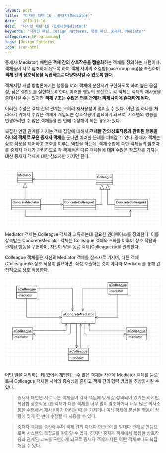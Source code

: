 ```yaml
---
layout: post
title:  "디자인 패턴 16 - 중재자(Mediator)"
date:   2019-11-16
desc:  "디자인 패턴 16 -중재자(Mediator)"
keywords: "디자인 패턴, Design Patterns, 행동 패턴, 중재자, Mediator"
categories: [Programming]
tags: [Design Patterns]
icon: icon-html
---
```


중재자(Mediator) 패턴은 **객체 간의 상호작용을 캡슐화**하는 객체를 정의하는 패턴이다. 객체들이 서로 참조하지 않도록 하여 객체 사이의 소결합(loose coupling)을 촉진하며 **객체 간의 상호작용을 독립적으로 다양화시킬 수 있도록 한다.**

객체지향 개발 방법론에서는 행동을 여러 객체에 분산시켜 구현하도록 하여 높은 응집성, 낮은 결합도를 실현하도록 한다. 이러한 행동의 분산으로 각 객체는 객체의 재사용을 증대시킬 수는 있지만 **객체 구조는 수많은 연결 관계가 객체 사이에 존재하게 된다.**

이러한 수많은 객체 간의 관계는 오히려 재사용성이 떨어질 수 있다. 어떤 일 하나를 처리하기 위해서 수많은 객체가 개입되는 상호작용이 필요하게 되므로, 시스템의 행동을 변경하려면 수 많은 객체들을 한 번에 수정해야 되는 경우가 있다.

복잡한 연결 관계를 가지는 객체 집합에 대해서 **객체들 간의 상호작용과 관련된 행동을 하나의 객체로 모은 중재자 객체**를 둔다면 이러한 문제를 피해갈 수 있다. 중재자 객체는 상호 작용을 제어하고 조화를 이루는 역할을 하는데, 객체 집합에 속한 객체들의 참조자를 중재자 객체가 관리하므로 각 객체들은 다른 객체들에 대한 수많은 참조자를 가지는 대신 중재자 객체에 대한 참조자만 가지면 된다.

![00.png](/static/assets/img/blog/programming/2019-11-16-design_patterns_16/00.png)

Mediator 객체는 Colleague 객체와 교류하는데 필요한 인터페이스를 정의한다. 이를 상속받는 ConcreteMediator 객체는 Colleague 객체와 조화를 이루어 상호 작용과 관계된 행동을 구현하며, 자신이 맡을 동료 객체(Colleague)들을 관리한다.

Colleague 객체들은 자신의 Mediator 객체를 참조자로 가지며, 다른 객체(Colleague)와 상호 작용이 필요하면, 직접 호출하는 것이 아니라 Mediator를 통해 간접적으로 상호 작용한다.

![01.png](/static/assets/img/blog/programming/2019-11-16-design_patterns_16/01.png)

어떤 일을 처리하는 데 있어서 개입되는 수 많은 객체들 사이에 Mediator 객체를 둠으로써 Colleague 객체들 사이의 종속성을 줄이고 객체 간의 협력 방법을 추상화시킬 수 있다. 

> 중재자 패턴은 서로 다른 객체들이 각자 책임에 맞게 잘 정의되어 있기는 하지만, 복잡합 상호작용 (한 객체가 다른 객체를 너무 많이 참조하거나 너무 많은 의사소통을 수행해서 재사용하기 어려울 때)을 가지거나 여러 객체에 분산된 행동이 상황에 맞게 한 번에 수정될 때 사용할 수 있다.

> 중재자 객체를 중간에 두어 객체 간의 다대다 연관관계를 일대다 관계로 만듬으로써 시스템의 복잡도를 완화할 수 있다. 하지만 중재자 객체에서 복잡한 상호작용과 관계된 코드를 구현하게 되므로 중재자 객체가 다른 어떤 객체보다도 복잡해질 수 있다.

